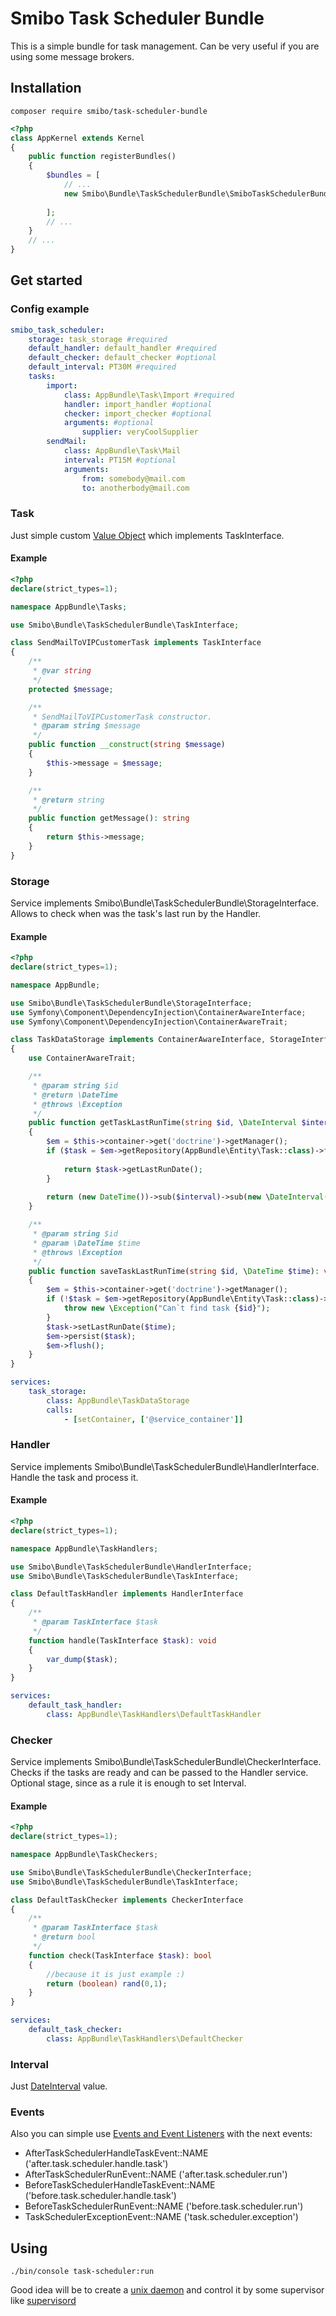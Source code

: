 # Smibo Task Scheduler Bundle

This is a simple bundle for task management. Can be very useful if you are using some message brokers. 

## Installation

```
composer require smibo/task-scheduler-bundle 
```

```php
<?php
class AppKernel extends Kernel
{
    public function registerBundles()
    {
        $bundles = [
            // ...
            new Smibo\Bundle\TaskSchedulerBundle\SmiboTaskSchedulerBundle(),
            
        ];
        // ...
    }
    // ...
}
```

## Get started  

### Config example

```yaml
smibo_task_scheduler:
    storage: task_storage #required
    default_handler: default_handler #required
    default_checker: default_checker #optional
    default_interval: PT30M #required
    tasks:
        import:
            class: AppBundle\Task\Import #required
            handler: import_handler #optional
            checker: import_checker #optional
            arguments: #optional
                supplier: veryCoolSupplier
        sendMail:
            class: AppBundle\Task\Mail
            interval: PT15M #optional
            arguments:
                from: somebody@mail.com
                to: anotherbody@mail.com
```
### Task
Just simple custom [Value Object](https://en.wikipedia.org/wiki/Value_object) which implements TaskInterface. 

#### Example
```php
<?php
declare(strict_types=1);

namespace AppBundle\Tasks;

use Smibo\Bundle\TaskSchedulerBundle\TaskInterface;

class SendMailToVIPCustomerTask implements TaskInterface
{
    /**
     * @var string
     */
    protected $message;

    /**
     * SendMailToVIPCustomerTask constructor.
     * @param string $message
     */
    public function __construct(string $message)
    {
        $this->message = $message;
    }

    /**
     * @return string
     */
    public function getMessage(): string
    {
        return $this->message;
    }
}
```

### Storage
Service implements Smibo\Bundle\TaskSchedulerBundle\StorageInterface. 
Allows to check when was the task's last run by the Handler.

#### Example
```php
<?php
declare(strict_types=1);

namespace AppBundle;

use Smibo\Bundle\TaskSchedulerBundle\StorageInterface;
use Symfony\Component\DependencyInjection\ContainerAwareInterface;
use Symfony\Component\DependencyInjection\ContainerAwareTrait;

class TaskDataStorage implements ContainerAwareInterface, StorageInterface
{
    use ContainerAwareTrait;

    /**
     * @param string $id
     * @return \DateTime
     * @throws \Exception
     */
    public function getTaskLastRunTime(string $id, \DateInterval $interval): \DateTime
    {
        $em = $this->container->get('doctrine')->getManager();
        if ($task = $em->getRepository(AppBundle\Entity\Task::class)->findBy($id)) {
            
            return $task->getLastRunDate();
        }
        
        return (new DateTime())->sub($interval)->sub(new \DateInterval('PT1S'));
    }

    /**
     * @param string $id
     * @param \DateTime $time
     * @throws \Exception
     */
    public function saveTaskLastRunTime(string $id, \DateTime $time): void
    {
        $em = $this->container->get('doctrine')->getManager();
        if (!$task = $em->getRepository(AppBundle\Entity\Task::class)->findBy($id)) {
            throw new \Exception("Can`t find task {$id}");
        }
        $task->setLastRunDate($time);
        $em->persist($task);
        $em->flush();
    }
}
```

```yaml
services:
    task_storage:
        class: AppBundle\TaskDataStorage
        calls:
            - [setContainer, ['@service_container']]
```

### Handler
Service implements Smibo\Bundle\TaskSchedulerBundle\HandlerInterface. 
Handle the task and process it.

#### Example

```php
<?php
declare(strict_types=1);

namespace AppBundle\TaskHandlers;

use Smibo\Bundle\TaskSchedulerBundle\HandlerInterface;
use Smibo\Bundle\TaskSchedulerBundle\TaskInterface;

class DefaultTaskHandler implements HandlerInterface
{
    /**
     * @param TaskInterface $task
     */
    function handle(TaskInterface $task): void
    {
        var_dump($task);
    }
}
```

```yaml
services:
    default_task_handler:
        class: AppBundle\TaskHandlers\DefaultTaskHandler
```

### Checker
Service implements Smibo\Bundle\TaskSchedulerBundle\CheckerInterface. 
 Checks if the tasks are ready and can be passed to the Handler service. Optional stage, since as a rule it is enough to set Interval.

#### Example

```php
<?php
declare(strict_types=1);

namespace AppBundle\TaskCheckers;

use Smibo\Bundle\TaskSchedulerBundle\CheckerInterface;
use Smibo\Bundle\TaskSchedulerBundle\TaskInterface;

class DefaultTaskChecker implements CheckerInterface
{
    /**
     * @param TaskInterface $task
     * @return bool
     */
    function check(TaskInterface $task): bool
    {
        //because it is just example :)
        return (boolean) rand(0,1);
    }
}
```

```yaml
services:
    default_task_checker:
        class: AppBundle\TaskHandlers\DefaultChecker
```

### Interval
Just [DateInterval](http://php.net/manual/ru/class.dateinterval.php) value.

### Events
Also you can simple use [Events and Event Listeners](http://symfony.com/doc/current/event_dispatcher.html) with the next events:
   * AfterTaskSchedulerHandleTaskEvent::NAME ('after.task.scheduler.handle.task')
   * AfterTaskSchedulerRunEvent::NAME ('after.task.scheduler.run')
   * BeforeTaskSchedulerHandleTaskEvent::NAME ('before.task.scheduler.handle.task')
   * BeforeTaskSchedulerRunEvent::NAME ('before.task.scheduler.run')
   * TaskSchedulerExceptionEvent::NAME ('task.scheduler.exception')

## Using

```
./bin/console task-scheduler:run
```
Good idea will be to create a [unix daemon](https://en.wikipedia.org/wiki/Daemon_(computing)) and control it by some supervisor like [supervisord](http://supervisord.org)  